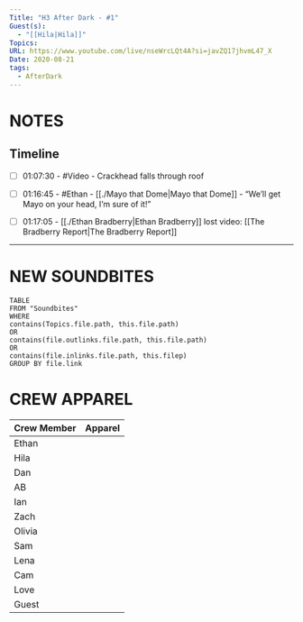 ```yaml
---
Title: "H3 After Dark - #1"
Guest(s):
  - "[[Hila|Hila]]"
Topics: 
URL: https://www.youtube.com/live/nseWrcLQt4A?si=javZQ17jhvmL47_X
Date: 2020-08-21
tags:
  - AfterDark
---
```

# NOTES

## Timeline
- [ ] 01:07:30 - #Video - Crackhead falls through roof
- [ ] 01:16:45 - #Ethan - [[./Mayo that Dome|Mayo that Dome]] -  “We’ll get Mayo on your head, I’m sure of it!”
- [ ] 01:17:05 - [[./Ethan Bradberry|Ethan Bradberry]] lost video: [[The Bradberry Report|The Bradberry Report]]


___
# NEW SOUNDBITES
``` dataview
TABLE
FROM "Soundbites"
WHERE 
contains(Topics.file.path, this.file.path) 
OR 
contains(file.outlinks.file.path, this.file.path)
OR
contains(file.inlinks.file.path, this.filep)
GROUP BY file.link
```

# CREW APPAREL
| Crew Member | Apparel |
| ----------- | ------- |
| Ethan       |         |
| Hila        |         |
| Dan         |         |
| AB          |         |
| Ian         |         |
| Zach        |         |
| Olivia      |         |
| Sam         |         |
| Lena        |         |
| Cam         |         |
| Love        |         |
| Guest       |         |
